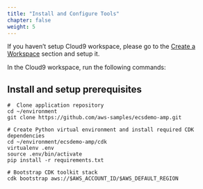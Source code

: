 ```yaml
---
title: "Install and Configure Tools"
chapter: false
weight: 5
---
```

If you haven’t setup Cloud9 workspace, please go to the [Create a Workspace](https://ecsworkshop.com/start_the_workshop/workspace/) section and setup it.

In the Cloud9 workspace, run the following commands:

## Install and setup prerequisites

```
#  Clone application repository
cd ~/environment
git clone https://github.com/aws-samples/ecsdemo-amp.git

# Create Python virtual environment and install required CDK dependencies
cd ~/environment/ecsdemo-amp/cdk
virtualenv .env
source .env/bin/activate
pip install -r requirements.txt

# Bootstrap CDK toolkit stack
cdk bootstrap aws://$AWS_ACCOUNT_ID/$AWS_DEFAULT_REGION

```
